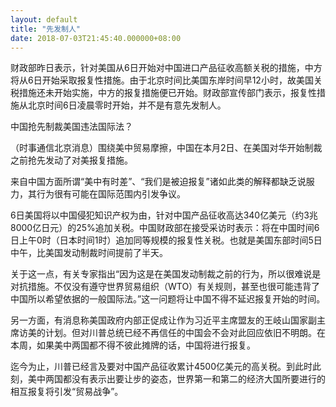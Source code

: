 ```yaml
---
layout: default
title: "先发制人"
date: 2018-07-03T21:45:40.000000+08:00
---
```


财政部昨日表示，针对美国从6日开始对中国进口产品征收高额关税的措施，中方将从6日开始采取报复性措施。由于北京时间比美国东岸时间早12小时，故美国关税措施还未开始实施，中方的报复措施便已开始。财政部宣传部门表示，报复性措施从北京时间6日凌晨零时开始，并不是有意先发制人。

中国抢先制裁美国违法国际法？

（时事通信北京消息）围绕美中贸易摩擦，中国在本月2日、在美国对华开始制裁之前抢先发动了对美报复措施。

来自中国方面所谓“美中有时差”、“我们是被迫报复”诸如此类的解释都缺乏说服力，其行为很有可能在国际范围内引发争议。

6日美国将以中国侵犯知识产权为由，针对中国产品征收高达340亿美元（约3兆8000亿日元）的25%追加关税。中国财政部在接受采访时表示：将在中国时间6日上午0时（日本时间1时）追加同等规模的报复性关税。也就是美国东部时间5日中午，比美国发动制裁时间提前了半天。

关于这一点，有关专家指出“因为这是在美国发动制裁之前的行为，所以很难说是对抗措施。不仅没有遵守世界贸易组织（WTO）有关规则，甚至也很可能违背了中国所以希望依据的一般国际法。”这一问题将让中国不得不延迟报复开始的时间。

另一方面，有消息称美国政府内部正促成让作为习近平主席盟友的王岐山国家副主席访美的计划。但对川普总统已经不再信任的中国会不会对此回应依旧不明朗。在本周，如果美中两国都不得不彼此摊牌的话，中国将进行报复。

迄今为止，川普已经言及要对中国产品征收累计4500亿美元的高关税。到此时此刻，美中两国都没有表示出要让步的姿态，世界第一和第二的经济大国所要进行的相互报复将引发“贸易战争”。

